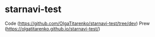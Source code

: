# starnavi-test
Code (https://github.com/OlgaTitarenko/starnavi-test/tree/dev)
Prew (https://olgatitarenko.github.io/starnavi-test/)
